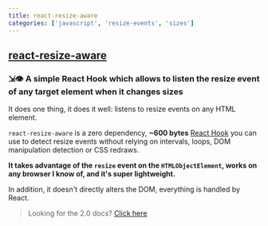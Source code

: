 ```yaml
---
title: react-resize-aware
categories: ['javascript', 'resize-events', 'sizes']
---
```

## [react-resize-aware](https://github.com/FezVrasta/react-resize-aware)

### ⇲👁 A simple React Hook which allows to listen the resize event of any target element when it changes sizes


It does one thing, it does it well: listens to resize events on any HTML element.

`react-resize-aware` is a zero dependency, **~600 bytes** [React Hook](https://reactjs.org/docs/hooks-reference.html) you can use to detect resize events without relying on intervals, loops, DOM manipulation detection or CSS redraws.

**It takes advantage of the `resize` event on the `HTMLObjectElement`, works on any browser I know of, and it's super lightweight.**

In addition, it doesn't directly alters the DOM, everything is handled by React.

> Looking for the 2.0 docs? [Click here](https://github.com/FezVrasta/react-resize-aware/tree/v2.7.2)
